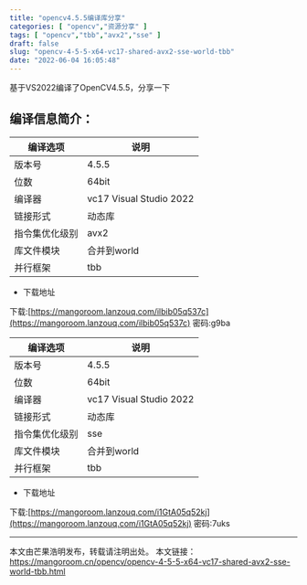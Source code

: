 ```yaml
---
title: "opencv4.5.5编译库分享"
categories: [ "opencv","资源分享" ]
tags: [ "opencv","tbb","avx2","sse" ]
draft: false
slug: "opencv-4-5-5-x64-vc17-shared-avx2-sse-world-tbb"
date: "2022-06-04 16:05:48"
---
```


基于VS2022编译了OpenCV4.5.5，分享一下

## 编译信息简介：

| 编译选项    | 说明                       |
|---------|--------------------------|
| 版本号     | 4.5.5                  |
| 位数      | 64bit                    |
| 编译器     | vc17 Visual Studio 2022|
| 链接形式    | 动态库                      |
| 指令集优化级别 | avx2                     |
| 库文件模块   | 合并到world                 |
| 并行框架    | tbb                  |

- 下载地址

下载:[https://mangoroom.lanzouq.com/ilbib05q537c](https://mangoroom.lanzouq.com/ilbib05q537c) 密码:g9ba

| 编译选项    | 说明                       |
|---------|--------------------------|
| 版本号     | 4.5.5                   |
| 位数      | 64bit                    |
| 编译器     | vc17 Visual Studio 2022|
| 链接形式    | 动态库                      |
| 指令集优化级别 | sse                    |
| 库文件模块   | 合并到world                 |
| 并行框架    | tbb                  |

- 下载地址

下载:[https://mangoroom.lanzouq.com/i1GtA05q52kj](https://mangoroom.lanzouq.com/i1GtA05q52kj)  密码:7uks

-------------

本文由芒果浩明发布，转载请注明出处。
本文链接：https://mangoroom.cn/opencv/opencv-4-5-5-x64-vc17-shared-avx2-sse-world-tbb.html
